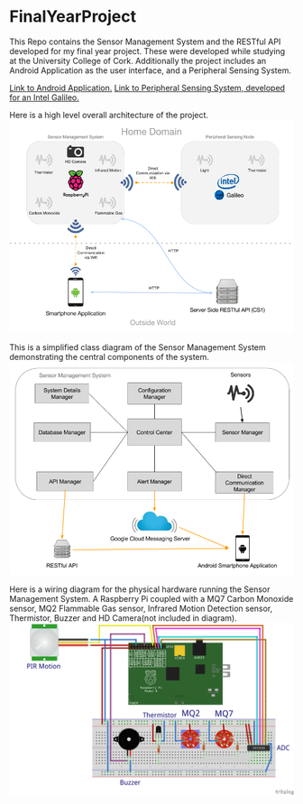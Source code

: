 FinalYearProject
================

This Repo contains the Sensor Management System and the RESTful API developed for my 
final year project. These were developed while studying at the University College of Cork. Additionally the project includes an Android Application as the user interface, and a Peripheral Sensing System.

[Link to Android Application.](https://github.com/kpmmmurphy/FYP-Android-App)
[Link to Peripheral Sensing System, developed for an Intel Galileo.](https://github.com/kpmmmurphy/FYPGalileo)

Here is a high level overall architecture of the project. 
![Image of System Arch](https://raw.githubusercontent.com/kpmmmurphy/FinalYearProject/master/assets/Open%20Day%20General%20System%20Diagram.png)

This is a simplified class diagram of the Sensor Management System demonstrating the central components of the system. 
![Image of Sensor Management System Arch](https://raw.githubusercontent.com/kpmmmurphy/FinalYearProject/master/assets/Sensor%20Management%20System%20Diagram.png)

Here is a wiring diagram for the physical hardware running the Sensor Management System. A Raspberry Pi coupled with a MQ7 Carbon Monoxide sensor, MQ2 Flammable Gas sensor, Infrared Motion Detection sensor, Thermistor, Buzzer and HD Camera(not included in diagram).   
![Image of Sensor Management System Hardware Arch](https://raw.githubusercontent.com/kpmmmurphy/FinalYearProject/master/assets/schematic_rasp_bb.png)




